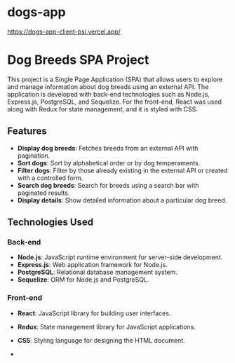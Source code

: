 # dogs-app
https://dogs-app-client-psi.vercel.app/
# Dog Breeds SPA Project

This project is a Single Page Application (SPA) that allows users to explore and manage information about dog breeds using an external API. The application is developed with back-end technologies such as Node.js, Express.js, PostgreSQL, and Sequelize. For the front-end, React was used along with Redux for state management, and it is styled with CSS.

## Features

- **Display dog breeds**: Fetches breeds from an external API with pagination.
- **Sort dogs**: Sort by alphabetical order or by dog temperaments.
- **Filter dogs**: Filter by those already existing in the external API or created with a controlled form.
- **Search dog breeds**: Search for breeds using a search bar with paginated results.
- **Display details**: Show detailed information about a particular dog breed.

## Technologies Used

### Back-end

- **Node.js**: JavaScript runtime environment for server-side development.
- **Express.js**: Web application framework for Node.js.
- **PostgreSQL**: Relational database management system.
- **Sequelize**: ORM for Node.js and PostgreSQL.

### Front-end

- **React**: JavaScript library for building user interfaces.
- **Redux**: State management library for JavaScript applications.
- **CSS**: Styling language for designing the HTML document.

- 
